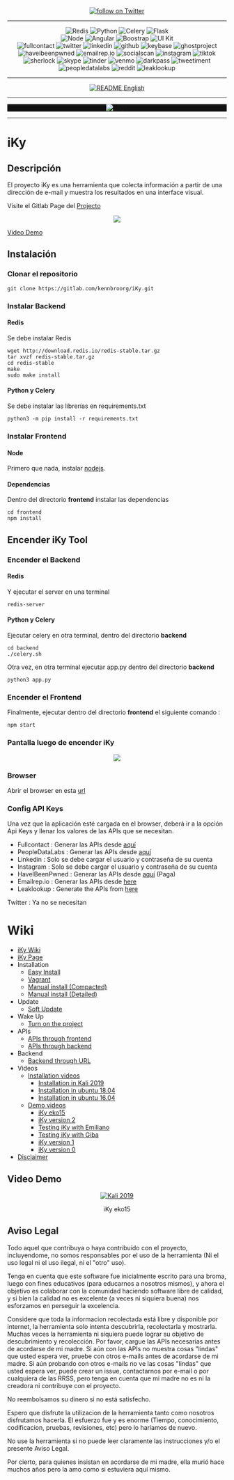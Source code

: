 <div align="center">
    <a href="https://twitter.com/intent/follow?screen_name=kennbroorg">
	<img alt="follow on Twitter" src="https://img.shields.io/twitter/follow/kennbroorg.svg?label=follow%20%40kennbroorg&style=social">
    </a>
</div>

---

<div align="center">
    <img alt="Redis" src="https://img.shields.io/badge/storage-redis-red.svg">
    <img alt="Python" src="https://img.shields.io/badge/python-3.7-informational.svg">
    <img alt="Celery" src="https://img.shields.io/badge/multiprocessing-celery-green.svg">
    <img alt="Flask" src="https://img.shields.io/badge/interface-flask-yellowgreen.svg">
</div>
<div align="center">
    <img alt="Node" src="https://img.shields.io/badge/node-12.x-brightgreen.svg">
    <img alt="Angular" src="https://img.shields.io/badge/web%20framwork-angular%207-red.svg">
    <img alt="Boostrap" src="https://img.shields.io/badge/toolkit-boostrap-blueviolet.svg">
    <img alt="UI Kit" src="https://img.shields.io/badge/UI%20Kit-Nebular-9cf.svg">
</div>
<div align="center">
    <img alt="fullcontact" src="https://img.shields.io/badge/module-fullcontact-blue.svg">
    <img alt="twitter" src="https://img.shields.io/badge/module-twitter-blue.svg">
    <img alt="linkedin" src="https://img.shields.io/badge/module-linkedin-blue.svg">
    <img alt="github" src="https://img.shields.io/badge/module-github-blue.svg">
    <img alt="keybase" src="https://img.shields.io/badge/module-keybase-blue.svg">
    <img alt="ghostproject" src="https://img.shields.io/badge/module-ghostproject-red.svg">
    <img alt="haveibeenpwned" src="https://img.shields.io/badge/module-haveibeenpwned-blue.svg">
    <img alt="emailrep.io" src="https://img.shields.io/badge/module-emailrep.io-blue.svg">
    <img alt="socialscan" src="https://img.shields.io/badge/module-socialscan-blue.svg">
    <img alt="instagram" src="https://img.shields.io/badge/module-instagram-blue.svg">
    <img alt="tiktok" src="https://img.shields.io/badge/module-tiktok-blue.svg">
    <img alt="sherlock" src="https://img.shields.io/badge/module-sherlock-blue.svg">
    <img alt="skype" src="https://img.shields.io/badge/module-skype-blue.svg">
    <img alt="tinder" src="https://img.shields.io/badge/module-tinder-blue.svg">
    <img alt="venmo" src="https://img.shields.io/badge/module-venmo-blue.svg">
    <img alt="darkpass" src="https://img.shields.io/badge/module-darkpass-blue.svg">
    <img alt="tweetiment" src="https://img.shields.io/badge/module-tweetiment-blue.svg">
    <img alt="peopledatalabs" src="https://img.shields.io/badge/module-peopledatalabs-blue.svg">
    <img alt="reddit" src="https://img.shields.io/badge/module-reddit-blue.svg">
    <img alt="leaklookup" src="https://img.shields.io/badge/module-leaklookup-blue.svg">
</div>

---

<div align="center">
    <a href="https://gitlab.com/kennbroorg/iKy/blob/iKy/README.md">
	<img alt="README English" src="https://img.shields.io/badge/README-English-orange.svg">
    </a>
</div>

---

<div align="center" style="background: #111">
    <img alt="Logo" src="https://kennbroorg.gitlab.io/ikyweb/assets/img/Logo-Circular.png">
</div>

---

# iKy

## Descripción

El proyecto iKy es una herramienta que colecta información a partir de una dirección de e-mail y muestra los resultados en una interface visual.

Visite el Gitlab Page del [Projecto](https://kennbroorg.gitlab.io/ikyweb/)

<div align="center">
    <a href="https://vimeo.com/347085110"><img src="frontend/src/assets/images/Giba.gif"></a>
</div>

[Video Demo](https://vimeo.com/434501702 "Video Demo - Click to Watch!")



## Instalación

### Clonar el repositorio

```shell
git clone https://gitlab.com/kennbroorg/iKy.git
```

### Instalar Backend

#### Redis

Se debe instalar Redis

```shell
wget http://download.redis.io/redis-stable.tar.gz
tar xvzf redis-stable.tar.gz
cd redis-stable
make
sudo make install
```

#### Python y Celery

Se debe instalar las librerías en requirements.txt

```shell
python3 -m pip install -r requirements.txt
```

### Instalar Frontend

#### Node

Primero que nada, instalar [nodejs](https://nodejs.org/es/).

#### Dependencias

Dentro del directorio **frontend** instalar las dependencias

```shell
cd frontend
npm install
```



## Encender iKy Tool

### Encender el Backend

#### Redis

Y ejecutar el server en una terminal

```shell
redis-server
```

#### Python y Celery

Ejecutar celery en otra terminal, dentro del directorio **backend**

```shell
cd backend
./celery.sh
```

Otra vez, en otra terminal ejecutar app.py dentro del directorio **backend** 

```shell
python3 app.py
```

### Encender el Frontend

Finalmente, ejecutar dentro del directorio **frontend** el siguiente comando :

```shell
npm start
```

### Pantalla luego de encender iKy

<div align="center">
    <img src="frontend/src/assets/images/Screens1000.png">
</div>

### Browser

Abrir el browser en esta [url](http://127.0.0.1:4200)

### Config API Keys

Una vez que la aplicación esté cargada en el browser, deberá ir a la opción Api Keys y llenar los valores de las APIs que se necesitan.

- Fullcontact : Generar las APIs desde [aquí](https://support.fullcontact.com/hc/en-us/articles/115003415888-Getting-Started-FullContact-v2-APIs)
- PeopleDataLabs : Generar las APIs desde [aquí](https://www.peopledatalabs.com/signup)
- Linkedin : Solo se debe cargar el usuario y contraseña de su cuenta 
- Instagram : Solo se debe cargar el usuario y contraseña de su cuenta 
- HaveIBeenPwned : Generar las APIs desde [aquí](https://haveibeenpwned.com/API/Key) (Paga)
- Emailrep.io : Generar las APIs desde [here](https://emailrep.io/key)
- Leaklookup : Generate the APIs from [here](https://leak-lookup.com/api)

Twitter : Ya no se necesitan

# Wiki
- [iKy Wiki](https://gitlab.com/kennbroorg/iKy/-/wikis/home)
- [iKy Page](https://kennbroorg.gitlab.io/ikyweb/)
- Installation
  - [Easy Install](https://gitlab.com/kennbroorg/iKy/-/wikis/Installation/EasyInstall)
  - [Vagrant](https://gitlab.com/kennbroorg/iKy/-/wikis/Installation/Vagrant)
  - [Manual install (Compacted)](https://gitlab.com/kennbroorg/iKy/-/wikis/Installation/Manual-install-(Compacted))
  - [Manual install (Detailed)](https://gitlab.com/kennbroorg/iKy/-/wikis/Installation/Manual-install-(Detailed))
- Update
  - [Soft Update](https://gitlab.com/kennbroorg/iKy/-/wikis/Update/Soft)
- Wake Up 
  - [Turn on the project](https://gitlab.com/kennbroorg/iKy/-/wikis/Wakeup/WakeUp)
- APIs
  - [APIs through frontend](https://gitlab.com/kennbroorg/iKy/-/wikis/APIs/ApiKeys-through-the-browser)
  - [APIs through backend](https://gitlab.com/kennbroorg/iKy/-/wikis/APIs/APIs-through-the-backend)
- Backend
  - [Backend through URL](https://gitlab.com/kennbroorg/iKy/-/wikis/Backend/Backend-through-url)
- Videos
  - [Installation videos](https://gitlab.com/kennbroorg/iKy/-/wikis/Videos/Installations)
    - [Installation in Kali 2019](https://vimeo.com/350877994) 
    - [Installation in ubuntu 18.04](https://vimeo.com/347435255) 
    - [Installation in ubuntu 16.04](https://vimeo.com/332359273) 
  - [Demo videos](https://gitlab.com/kennbroorg/iKy/-/wikis/Videos/Demos)
    - [iKy eko15](https://vimeo.com/397862772)
    - [iKy version 2](https://vimeo.com/347085110)
    - [Testing iKy with Emiliano](https://vimeo.com/349011105)
    - [Testing iKy with Giba](https://vimeo.com/342843348)
    - [iKy version 1](https://vimeo.com/326114716)
    - [iKy version 0](https://vimeo.com/272495754)
- [Disclaimer](https://gitlab.com/kennbroorg/iKy/-/wikis/Disclaimer)

## Video Demo

<div align="center">
    <a href="https://vimeo.com/434501702"><img alt="Kali 2019" src="frontend/src/assets/images/iKyEko15.png"></a>
    <p>iKy eko15</p>
</div>

## Aviso Legal

Todo aquel que contribuya o haya contribuído con el proyecto, incluyendome, no somos responsables por el uso de la herramienta (Ni el uso legal ni el uso ilegal, ni el "otro" uso). 

Tenga en cuenta que este software fue inicialmente escrito para una broma, luego con fines educativos (para educarnos a nosotros mismos), y ahora el objetivo es colaborar con la comunidad haciendo software libre de calidad, y si bien la calidad no es excelente (a veces ni siquiera buena) nos esforzamos en perseguir la excelencia.

Considere que toda la informacion recolectada está libre y disponible por internet, la herramienta solo intenta descubrirla, recolectarla y mostrarla.
Muchas veces la herramienta ni siquiera puede lograr su objetivo de descubrimiento y recolección. Por favor, cargue las APIs necesarias antes de acordarse de mi madre.
Si aún con las APIs no muestra cosas "lindas" que usted espera ver, pruebe con otros e-mails antes de acordarse de mi madre.
Si aún probando con otros e-mails no ve las cosas "lindas" que usted espera ver, puede crear un issue, contactarnos por e-mail o por cualquiera de las RRSS, pero tenga en cuenta que mi madre no es ni la creadora ni contribuye con el proyecto.

No reembolsamos su dinero si no está satisfecho.

Espero que disfrute la utilizacion de la herramienta tanto como nosotros disfrutamos hacerla. El esfuerzo fue y es enorme (Tiempo, conocimiento, codificacion, pruebas, revisiones, etc) pero lo haríamos de nuevo.

No use la herramienta si no puede leer claramente las instrucciones y/o el presente Aviso Legal.

Por cierto, para quienes insistan en acordarse de mi madre, ella murió hace muchos años pero la amo como si estuviera aquí mismo.

[readmees]: README.es.md
[readmeen]: README.md
